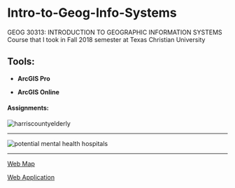 # Intro-to-Geog-Info-Systems
GEOG 30313: INTRODUCTION TO GEOGRAPHIC INFORMATION SYSTEMS Course that I took in Fall 2018 semester at Texas Christian University

## Tools:

* **ArcGIS Pro**

* **ArcGIS Online**


#### Assignments:


![harriscountyelderly](https://user-images.githubusercontent.com/11635523/50261913-4bbae380-03d4-11e9-881c-6ec4fe02f8cb.jpg)


****

![potential mental health hospitals](https://user-images.githubusercontent.com/11635523/50261914-4bbae380-03d4-11e9-91d5-6cd465fbc1df.png)


****

[Web Map](http://arcg.is/18Hzuy) 




[Web Application](https://arcg.is/SiDyj)

